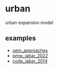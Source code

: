 # urban
urban expansion model


## examples
+ [uem_approaches](uem_approaches.ipynb)
+ [pmw_jabar_2022](pmw_jabar_2022.ipynb)
+ [code_jabar_2014](code_jabar_2014.ipynb)
